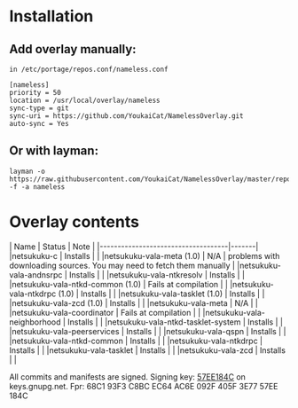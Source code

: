 # Installation

## Add overlay manually:
```
in /etc/portage/repos.conf/nameless.conf

[nameless]
priority = 50
location = /usr/local/overlay/nameless
sync-type = git
sync-uri = https://github.com/YoukaiCat/NamelessOverlay.git
auto-sync = Yes
```

## Or with layman:
```
layman -o https://raw.githubusercontent.com/YoukaiCat/NamelessOverlay/master/repositories.xml -f -a nameless
```

# Overlay contents
| Name | Status | Note |
|------------------------------------|-------|
|netsukuku-c                         | Installs | |
|netsukuku-vala-meta (1.0)           | N/A | problems with downloading sources. You may need to fetch them manually |
|netsukuku-vala-andnsrpc             | Installs | |
|netsukuku-vala-ntkresolv            | Installs | |
|netsukuku-vala-ntkd-common (1.0)    | Fails at compilation | |
|netsukuku-vala-ntkdrpc (1.0)        | Installs | |
|netsukuku-vala-tasklet (1.0)        | Installs | |
|netsukuku-vala-zcd (1.0)            | Installs | |
|netsukuku-vala-meta                 | N/A | |
|netsukuku-vala-coordinator          | Fails at compilation | |
|netsukuku-vala-neighborhood         | Installs | |
|netsukuku-vala-ntkd-tasklet-system  | Installs | |
|netsukuku-vala-peerservices         | Installs | |
|netsukuku-vala-qspn                 | Installs | |
|netsukuku-vala-ntkd-common          | Installs | |
|netsukuku-vala-ntkdrpc              | Installs | |
|netsukuku-vala-tasklet              | Installs | |
|netsukuku-vala-zcd                  | Installs | |

All commits and manifests are signed. Signing key: [57EE184C](http://keys.gnupg.net/pks/lookup?search=0x57EE184C&fingerprint=on&op=index) on keys.gnupg.net. Fpr: 68C1 93F3 C8BC EC64 AC6E  092F 405F 3E77 57EE 184C
